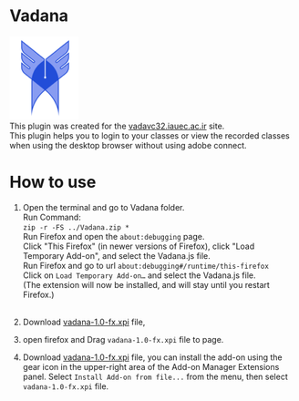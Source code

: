 # Vadana
![alt text](https://github.com/mohammad0021/Vadana/blob/main/vadanama.png "Logo Islamic Azad University") <br>
This plugin was created for the [vadavc32.iauec.ac.ir](https://vadavc32.iauec.ac.ir) site. <br>
This plugin helps you to login to your classes or view the recorded classes when using the desktop browser without using adobe connect.

# How to use
1. Open the terminal and go to Vadana folder.<br>
Run Command: <br>
`zip -r -FS ../Vadana.zip *`<br>
Run Firefox and open the `about:debugging` page.<br>
Click "This Firefox" (in newer versions of Firefox), click "Load Temporary Add-on", and select the Vadana.js file.<br>
Run Firefox and go to url `about:debugging#/runtime/this-firefox`<br>
Click on `Load Temporary Add-on…` and select the Vadana.js file.<br>
(The extension will now be installed, and will stay until you restart Firefox.)<br><br>

2. Download [vadana-1.0-fx.xpi](https://github.com/mohammad0021/Vadana/blob/main/vadana-1.0-fx.xpi?raw=true) file,
3. open firefox and Drag `vadana-1.0-fx.xpi` file to page.

3. Download [vadana-1.0-fx.xpi](https://github.com/mohammad0021/Vadana/blob/main/vadana-1.0-fx.xpi?raw=true) file,
you can install the add-on using the gear icon in the upper-right area of the Add-on Manager Extensions panel. Select `Install Add-on from file...` from the menu, then select `vadana-1.0-fx.xpi` file.
